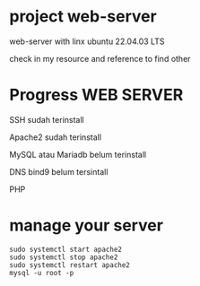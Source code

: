 # project web-server
web-server with linx ubuntu 22.04.03 LTS 

check in my resource and reference to find other
	
# Progress WEB SERVER

SSH sudah terinstall

Apache2 sudah terinstall

MySQL atau Mariadb belum terinstall

DNS bind9 belum tersintall

PHP
# manage your server
	sudo systemctl start apache2
	sudo systemctl stop apache2
 	sudo systemctl restart apache2
  	mysql -u root -p

  
 	
